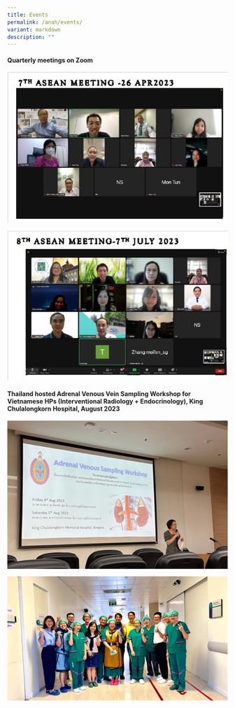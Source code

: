 ```yaml
---
title: Events
permalink: /anah/events/
variant: markdown
description: ""
---
```

#### Quarterly meetings on Zoom

![](/images/ANAH%20ASEAN%20Network%20of%20Adrenal/Events/7th_asean_meeting_26_apr_2023.png)

![](/images/ANAH%20ASEAN%20Network%20of%20Adrenal/Events/8th_asean_meeting_7_july_2023.png)

#### Thailand hosted Adrenal Venous Vein Sampling Workshop for Vietnamese HPs (Interventional Radiology + Endocrinology), King Chulalongkorn Hospital, August 2023 

![](/images/ANAH%20ASEAN%20Network%20of%20Adrenal/Events/Thailand_hosted_Adrenal_Venous_Vein_Sampling_Workshop_for_Vietnamese_HPs__Interventional_Radiology___Endocrinology___King_Chulalongkorn_Hospital__August_2023_1.png)

![](/images/ANAH%20ASEAN%20Network%20of%20Adrenal/Events/Thailand_hosted_Adrenal_Venous_Vein_Sampling_Workshop_for_Vietnamese_HPs__Interventional_Radiology___Endocrinology___King_Chulalongkorn_Hospital__August_2023_2.png)
